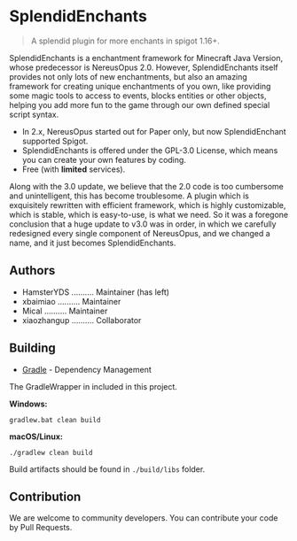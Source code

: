 # SplendidEnchants
> A splendid plugin for more enchants in spigot 1.16+.

SplendidEnchants is a enchantment framework for Minecraft Java Version, whose predecessor is NereusOpus 2.0. However, SplendidEnchants itself provides not only lots of new enchantments, but also an amazing framework for creating unique enchantments of you own, like providing some magic tools to access to events, blocks entities or other objects, helping you add more fun to the game through our own defined special script syntax.

- In 2.x, NereusOpus started out for Paper only, but now SplendidEnchant supported Spigot.
- SplendidEnchants is offered under the GPL-3.0 License, which means you can create your own features by coding.
- Free (with **limited** services).

Along with the 3.0 update, we believe that the 2.0 code is too cumbersome and unintelligent, this has become troublesome. A plugin which is exquisitely rewritten with efficient framework, which is highly customizable, which is stable, which is easy-to-use, is what we need. So it was a foregone conclusion that a huge update to v3.0 was in order, in which we carefully redesigned every single component of NereusOpus, and we changed a name, and it just becomes SplendidEnchants.

## Authors
- HamsterYDS .......... Maintainer (has left)
- xbaimiao .......... Maintainer
- Mical .......... Maintainer
- xiaozhangup .......... Collaborator

## Building

* [Gradle](https://gradle.org/) - Dependency Management

The GradleWrapper in included in this project.

**Windows:**

```
gradlew.bat clean build
```

**macOS/Linux:**

```
./gradlew clean build
```

Build artifacts should be found in `./build/libs` folder.

## Contribution
We are welcome to community developers. You can contribute your code by Pull Requests.
